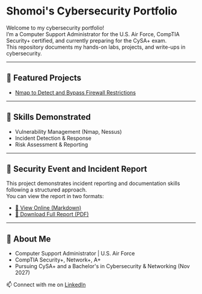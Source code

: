 # Shomoi's Cybersecurity Portfolio

Welcome to my cybersecurity portfolio!  
I’m a Computer Support Administrator for the U.S. Air Force, CompTIA Security+ certified, and currently preparing for the CySA+ exam.  
This repository documents my hands-on labs, projects, and write-ups in cybersecurity.  

---

## 🔹 Featured Projects
- [Nmap to Detect and Bypass Firewall Restrictions](./Use-Nmap-To-Detect-And-Bypass-Firewall-Restrictions)

---

## 🔹 Skills Demonstrated
- Vulnerability Management (Nmap, Nessus)
- Incident Detection & Response
- Risk Assessment & Reporting
  
---

## 🔹 Security Event and Incident Report

This project demonstrates incident reporting and documentation skills following a structured approach.  
You can view the report in two formats:

- [📖 View Online (Markdown)](./Security_Event_and_Incident_Report_Shomoi_Francis.md)  
- [📄 Download Full Report (PDF)](./Security_Event_and_Incident_Report_Shomoi_Francis.pdf)  


---

## 🔹 About Me
- Computer Support Administrator | U.S. Air Force  
- CompTIA Security+, Network+, A+  
- Pursuing CySA+ and a Bachelor's in Cybersecurity & Networking (Nov 2027)  

📫 Connect with me on [LinkedIn](https://www.linkedin.com/in/shomoi-francis-052b0b131/)
